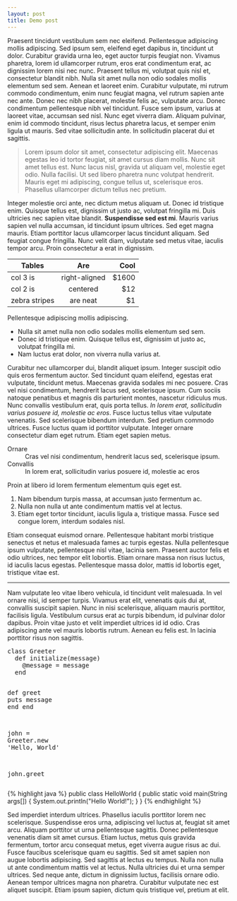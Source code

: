 ```yaml
---
layout: post
title: Demo post
---
```


Praesent tincidunt vestibulum sem nec eleifend. Pellentesque adipiscing mollis adipiscing. Sed ipsum sem, eleifend eget dapibus in, tincidunt ut dolor. Curabitur gravida urna leo, eget auctor turpis feugiat non. Vivamus pharetra, lorem id ullamcorper rutrum, eros erat condimentum erat, ac dignissim lorem nisi nec nunc. Praesent tellus mi, volutpat quis nisl et, consectetur blandit nibh. Nulla sit amet nulla non odio sodales mollis elementum sed sem. Aenean et laoreet enim. Curabitur vulputate, mi rutrum commodo condimentum, enim nunc feugiat magna, vel rutrum sapien ante nec ante. Donec nec nibh placerat, molestie felis ac, vulputate arcu. Donec condimentum pellentesque nibh vel tincidunt. Fusce sem ipsum, varius at laoreet vitae, accumsan sed nisl. Nunc eget viverra diam. Aliquam pulvinar, enim id commodo tincidunt, risus lectus pharetra lacus, et semper enim ligula ut mauris. Sed vitae sollicitudin ante. In sollicitudin placerat dui et sagittis.

> Lorem ipsum dolor sit amet, consectetur adipiscing elit. Maecenas egestas leo id tortor feugiat, sit amet cursus diam mollis. Nunc sit amet tellus est. Nunc lacus nisl, gravida ut aliquam vel, molestie eget odio. Nulla facilisi. Ut sed libero pharetra nunc volutpat hendrerit. Mauris eget mi adipiscing, congue tellus ut, scelerisque eros. Phasellus ullamcorper dictum tellus nec pretium.

Integer molestie orci ante, nec dictum metus aliquam ut. Donec id tristique enim. Quisque tellus est, dignissim ut justo ac, volutpat fringilla mi. Duis ultricies nec sapien vitae blandit. <strong>Suspendisse sed est mi</strong>. Mauris varius sapien vel nulla accumsan, id tincidunt ipsum ultrices. Sed eget magna mauris. Etiam porttitor lacus ullamcorper lacus tincidunt aliquam. Sed feugiat congue fringilla. Nunc velit diam, vulputate sed metus vitae, iaculis tempor arcu. Proin consectetur a erat in dignissim.

| Tables        | Are           | Cool  |
| ------------- |:-------------:| -----:|
| col 3 is      | right-aligned | $1600 |
| col 2 is      | centered      |   $12 |
| zebra stripes | are neat      |    $1 |

Pellentesque adipiscing mollis adipiscing.

- Nulla sit amet nulla non odio sodales mollis elementum sed sem.
- Donec id tristique enim. Quisque tellus est, dignissim ut justo ac, volutpat fringilla mi.
- Nam luctus erat dolor, non viverra nulla varius at.

Curabitur nec ullamcorper dui, blandit aliquet ipsum. Integer suscipit odio quis eros fermentum auctor. Sed tincidunt quam eleifend, egestas erat vulputate, tincidunt metus. Maecenas gravida sodales mi nec posuere. Cras vel nisi condimentum, hendrerit lacus sed, scelerisque ipsum. Cum sociis natoque penatibus et magnis dis parturient montes, nascetur ridiculus mus. Nunc convallis vestibulum erat, quis porta tellus. <em>In lorem erat, sollicitudin varius posuere id, molestie ac eros</em>. Fusce luctus tellus vitae vulputate venenatis. Sed scelerisque bibendum interdum. Sed pretium commodo ultrices. Fusce luctus quam id porttitor vulputate. Integer ornare consectetur diam eget rutrum. Etiam eget sapien metus.

<dl>
  <dt>Ornare</dt>
  <dd>Cras vel nisi condimentum, hendrerit lacus sed, scelerisque ipsum.</dd>
  <dt>Convallis</dt>
  <dd>In lorem erat, sollicitudin varius posuere id, molestie ac eros</dd>
</dl>

Proin at libero id lorem fermentum elementum quis eget est.

1. Nam bibendum turpis massa, at accumsan justo fermentum ac.
2. Nulla non nulla ut ante condimentum mattis vel at lectus.
3. Etiam eget tortor tincidunt, iaculis ligula a, tristique massa. Fusce sed congue lorem, interdum sodales nisl.

Etiam consequat euismod ornare. Pellentesque habitant morbi tristique senectus et netus et malesuada fames ac turpis egestas. Nulla pellentesque ipsum vulputate, pellentesque nisl vitae, lacinia sem. Praesent auctor felis et odio ultrices, nec tempor elit lobortis. Etiam ornare massa non risus luctus, id iaculis lacus egestas. Pellentesque massa dolor, mattis id lobortis eget, tristique vitae est.

---

Nam vulputate leo vitae libero vehicula, id tincidunt velit malesuada. In vel ornare nisi, id semper turpis. Vivamus erat elit, venenatis quis dui at, convallis suscipit sapien. Nunc in nisi scelerisque, aliquam mauris porttitor, facilisis ligula. Vestibulum cursus erat ac turpis bibendum, id pulvinar dolor dapibus. Proin vitae justo et velit imperdiet ultrices id id odio. Cras adipiscing ante vel mauris lobortis rutrum. Aenean eu felis est. In lacinia porttitor risus non sagittis.

<div class="highlight"><pre><span class="k">class</span> <span class="nc">Greeter</span>
  <span class="k">def</span> <span class="nf">initialize</span><span class="p">(</span><span class="n">message</span><span class="p">)</span>
    <span class="vi">@message</span> <span class="o">=</span> <span class="n">message</span>
  <span class="k">end</span>

  <span class="k">def</span> <span class="nf">greet</span>
    <span class="nb">puts</span> <span class="n">message</span>
  <span class="k">end</span>
<span class="k">end</span>

<span class="n">john</span> <span class="o">=</span> <span class="no">Greeter</span><span class="o">.</span><span class="n">new</span> <span class="s1">&#39;Hello, World&#39;</span>

<span class="n">john</span><span class="o">.</span><span class="n">greet</span>
</pre></div>

{% highlight java %}
public class HelloWorld {
    public static void main(String args[]) {
      System.out.println("Hello World!");
    }
}
{% endhighlight %}

Sed imperdiet interdum ultrices. Phasellus iaculis porttitor lorem nec scelerisque. Suspendisse eros urna, adipiscing vel luctus at, feugiat sit amet arcu. Aliquam porttitor ut urna pellentesque sagittis. Donec pellentesque venenatis diam sit amet cursus. Etiam luctus, metus quis gravida fermentum, tortor arcu consequat metus, eget viverra augue risus ac dui. Fusce faucibus scelerisque quam eu sagittis. Sed sit amet sapien non augue lobortis adipiscing. Sed sagittis at lectus eu tempus. Nulla non nulla ut ante condimentum mattis vel at lectus. Nulla ultricies dui et urna semper ultrices. Sed neque ante, dictum in dignissim luctus, facilisis ornare odio. Aenean tempor ultrices magna non pharetra. Curabitur vulputate nec est aliquet suscipit. Etiam ipsum sapien, dictum quis tristique vel, pretium at elit.
